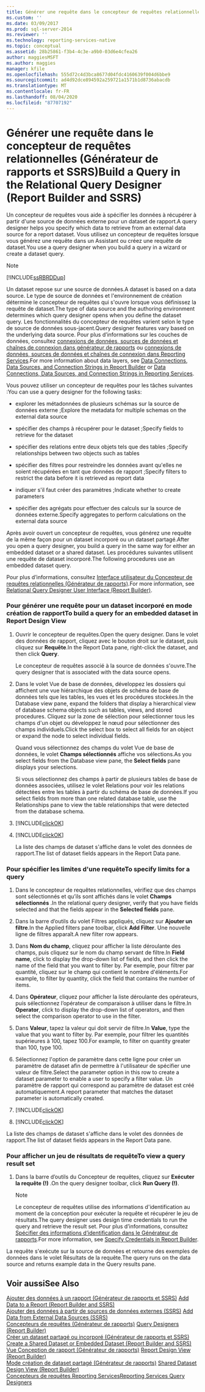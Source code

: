 ```yaml
---
title: Générer une requête dans le concepteur de requêtes relationnelles (Générateur de rapports et SSRS) | Microsoft Docs
ms.custom: ''
ms.date: 03/09/2017
ms.prod: sql-server-2014
ms.reviewer: ''
ms.technology: reporting-services-native
ms.topic: conceptual
ms.assetid: 28b25861-f3b4-4c3e-a9b0-03d6e4cfea26
author: maggiesMSFT
ms.author: maggies
manager: kfile
ms.openlocfilehash: 555d72c4d3bca8677d04fdc4160639f004d6bbe9
ms.sourcegitcommit: ad4d92dce894592a259721a1571b1d8736abacdb
ms.translationtype: MT
ms.contentlocale: fr-FR
ms.lasthandoff: 08/04/2020
ms.locfileid: "87707192"
---
```

# <a name="build-a-query-in-the-relational-query-designer-report-builder-and-ssrs"></a><span data-ttu-id="90be1-102">Générer une requête dans le concepteur de requêtes relationnelles (Générateur de rapports et SSRS)</span><span class="sxs-lookup"><span data-stu-id="90be1-102">Build a Query in the Relational Query Designer (Report Builder and SSRS)</span></span>
  <span data-ttu-id="90be1-103">Un concepteur de requêtes vous aide à spécifier les données à récupérer à partir d'une source de données externe pour un dataset de rapport.</span><span class="sxs-lookup"><span data-stu-id="90be1-103">A query designer helps you specify which data to retrieve from an external data source for a report dataset.</span></span> <span data-ttu-id="90be1-104">Vous utilisez un concepteur de requêtes lorsque vous générez une requête dans un Assistant ou créez une requête de dataset.</span><span class="sxs-lookup"><span data-stu-id="90be1-104">You use a query designer when you build a query in a wizard or create a dataset query.</span></span>  
  
> [!NOTE]  
>  [!INCLUDE[ssRBRDDup](../../includes/ssrbrddup-md.md)]  
  
 <span data-ttu-id="90be1-105">Un dataset repose sur une source de données.</span><span class="sxs-lookup"><span data-stu-id="90be1-105">A dataset is based on a data source.</span></span> <span data-ttu-id="90be1-106">Le type de source de données et l'environnement de création détermine le concepteur de requêtes qui s'ouvre lorsque vous définissez la requête de dataset.</span><span class="sxs-lookup"><span data-stu-id="90be1-106">The type of data source and the authoring environment determines which query designer opens when you define the dataset query.</span></span> <span data-ttu-id="90be1-107">Les fonctionnalités du concepteur de requêtes varient selon le type de source de données sous-jacent.</span><span class="sxs-lookup"><span data-stu-id="90be1-107">Query designer features vary based on the underlying data source.</span></span> <span data-ttu-id="90be1-108">Pour plus d’informations sur les couches de données, consultez [connexions de données, sources de données et chaînes de connexion dans générateur de rapports](../data-connections-data-sources-and-connection-strings-in-report-builder.md) ou [connexions de données, sources de données et chaînes de connexion dans Reporting Services](../data-connections-data-sources-and-connection-strings-in-reporting-services.md).</span><span class="sxs-lookup"><span data-stu-id="90be1-108">For more information about data layers, see [Data Connections, Data Sources, and Connection Strings in Report Builder](../data-connections-data-sources-and-connection-strings-in-report-builder.md) or [Data Connections, Data Sources, and Connection Strings in Reporting Services](../data-connections-data-sources-and-connection-strings-in-reporting-services.md).</span></span>  
  
 <span data-ttu-id="90be1-109">Vous pouvez utiliser un concepteur de requêtes pour les tâches suivantes :</span><span class="sxs-lookup"><span data-stu-id="90be1-109">You can use a query designer for the following tasks:</span></span>  
  
-   <span data-ttu-id="90be1-110">explorer les métadonnées de plusieurs schémas sur la source de données externe ;</span><span class="sxs-lookup"><span data-stu-id="90be1-110">Explore the metadata for multiple schemas on the external data source</span></span>  
  
-   <span data-ttu-id="90be1-111">spécifier des champs à récupérer pour le dataset ;</span><span class="sxs-lookup"><span data-stu-id="90be1-111">Specify fields to retrieve for the dataset</span></span>  
  
-   <span data-ttu-id="90be1-112">spécifier des relations entre deux objets tels que des tables ;</span><span class="sxs-lookup"><span data-stu-id="90be1-112">Specify relationships between two objects such as tables</span></span>  
  
-   <span data-ttu-id="90be1-113">spécifier des filtres pour restreindre les données avant qu'elles ne soient récupérées en tant que données de rapport ;</span><span class="sxs-lookup"><span data-stu-id="90be1-113">Specify filters to restrict the data before it is retrieved as report data</span></span>  
  
-   <span data-ttu-id="90be1-114">indiquer s'il faut créer des paramètres ;</span><span class="sxs-lookup"><span data-stu-id="90be1-114">Indicate whether to create parameters</span></span>  
  
-   <span data-ttu-id="90be1-115">spécifier des agrégats pour effectuer des calculs sur la source de données externe.</span><span class="sxs-lookup"><span data-stu-id="90be1-115">Specify aggregates to perform calculations on the external data source</span></span>  
  
 <span data-ttu-id="90be1-116">Après avoir ouvert un concepteur de requêtes, vous générez une requête de la même façon pour un dataset incorporé ou un dataset partagé.</span><span class="sxs-lookup"><span data-stu-id="90be1-116">After you open a query designer, you build a query in the same way for either an embedded dataset or a shared dataset.</span></span> <span data-ttu-id="90be1-117">Les procédures suivantes utilisent une requête de dataset incorporé.</span><span class="sxs-lookup"><span data-stu-id="90be1-117">The following procedures use an embedded dataset query.</span></span>  
  
 <span data-ttu-id="90be1-118">Pour plus d’informations, consultez [Interface utilisateur du Concepteur de requêtes relationnelles &#40;Générateur de rapports&#41;](relational-query-designer-user-interface-report-builder.md).</span><span class="sxs-lookup"><span data-stu-id="90be1-118">For more information, see [Relational Query Designer User Interface &#40;Report Builder&#41;](relational-query-designer-user-interface-report-builder.md).</span></span>  
  
### <a name="to-build-a-query-for-an-embedded-dataset-in-report-design-view"></a><span data-ttu-id="90be1-119">Pour générer une requête pour un dataset incorporé en mode création de rapport</span><span class="sxs-lookup"><span data-stu-id="90be1-119">To build a query for an embedded dataset in Report Design View</span></span>  
  
1.  <span data-ttu-id="90be1-120">Ouvrir le concepteur de requêtes.</span><span class="sxs-lookup"><span data-stu-id="90be1-120">Open the query designer.</span></span> <span data-ttu-id="90be1-121">Dans le volet des données de rapport, cliquez avec le bouton droit sur le dataset, puis cliquez sur **Requête**.</span><span class="sxs-lookup"><span data-stu-id="90be1-121">In the Report Data pane, right-click the dataset, and then click **Query**.</span></span>  
  
     <span data-ttu-id="90be1-122">Le concepteur de requêtes associé à la source de données s'ouvre.</span><span class="sxs-lookup"><span data-stu-id="90be1-122">The query designer that is associated with the data source opens.</span></span>  
  
2.  <span data-ttu-id="90be1-123">Dans le volet Vue de base de données, développez les dossiers qui affichent une vue hiérarchique des objets de schéma de base de données tels que les tables, les vues et les procédures stockées.</span><span class="sxs-lookup"><span data-stu-id="90be1-123">In the Database view pane, expand the folders that display a hierarchical view of database schema objects such as tables, views, and stored procedures.</span></span> <span data-ttu-id="90be1-124">Cliquez sur la zone de sélection pour sélectionner tous les champs d'un objet ou développez le nœud pour sélectionner des champs individuels.</span><span class="sxs-lookup"><span data-stu-id="90be1-124">Click the select box to select all fields for an object or expand the node to select individual fields.</span></span>  
  
     <span data-ttu-id="90be1-125">Quand vous sélectionnez des champs du volet Vue de base de données, le volet **Champs sélectionnés** affiche vos sélections.</span><span class="sxs-lookup"><span data-stu-id="90be1-125">As you select fields from the Database view pane, the **Select fields** pane displays your selections.</span></span>  
  
     <span data-ttu-id="90be1-126">Si vous sélectionnez des champs à partir de plusieurs tables de base de données associées, utilisez le volet Relations pour voir les relations détectées entre les tables à partir du schéma de base de données.</span><span class="sxs-lookup"><span data-stu-id="90be1-126">If you select fields from more than one related database table, use the Relationships pane to view the table relationships that were detected from the database schema.</span></span>  
  
3.  [!INCLUDE[clickOK](../../includes/clickok-md.md)]  
  
4.  [!INCLUDE[clickOK](../../includes/clickok-md.md)]  
  
     <span data-ttu-id="90be1-127">La liste des champs de dataset s'affiche dans le volet des données de rapport.</span><span class="sxs-lookup"><span data-stu-id="90be1-127">The list of dataset fields appears in the Report Data pane.</span></span>  
  
### <a name="to-specify-limits-for-a-query"></a><span data-ttu-id="90be1-128">Pour spécifier les limites d'une requête</span><span class="sxs-lookup"><span data-stu-id="90be1-128">To specify limits for a query</span></span>  
  
1.  <span data-ttu-id="90be1-129">Dans le concepteur de requêtes relationnelles, vérifiez que des champs sont sélectionnés et qu’ils sont affichés dans le volet **Champs sélectionnés** .</span><span class="sxs-lookup"><span data-stu-id="90be1-129">In the relational query designer, verify that you have fields selected and that the fields appear in the **Selected fields** pane.</span></span>  
  
2.  <span data-ttu-id="90be1-130">Dans la barre d’outils du volet Filtres appliqués, cliquez sur **Ajouter un filtre**.</span><span class="sxs-lookup"><span data-stu-id="90be1-130">In the Applied filters pane toolbar, click **Add Filter**.</span></span> <span data-ttu-id="90be1-131">Une nouvelle ligne de filtres apparaît.</span><span class="sxs-lookup"><span data-stu-id="90be1-131">A new filter row appears.</span></span>  
  
3.  <span data-ttu-id="90be1-132">Dans **Nom du champ**, cliquez pour afficher la liste déroulante des champs, puis cliquez sur le nom du champ servant de filtre.</span><span class="sxs-lookup"><span data-stu-id="90be1-132">In **Field name**, click to display the drop-down list of fields, and then click the name of the field that you want to filter by.</span></span> <span data-ttu-id="90be1-133">Par exemple, pour filtrer par quantité, cliquez sur le champ qui contient le nombre d'éléments.</span><span class="sxs-lookup"><span data-stu-id="90be1-133">For example, to filter by quantity, click the field that contains the number of items.</span></span>  
  
4.  <span data-ttu-id="90be1-134">Dans **Opérateur**, cliquez pour afficher la liste déroulante des opérateurs, puis sélectionnez l’opérateur de comparaison à utiliser dans le filtre.</span><span class="sxs-lookup"><span data-stu-id="90be1-134">In **Operator**, click to display the drop-down list of operators, and then select the comparison operator to use in the filter.</span></span>  
  
5.  <span data-ttu-id="90be1-135">Dans **Valeur**, tapez la valeur qui doit servir de filtre.</span><span class="sxs-lookup"><span data-stu-id="90be1-135">In **Value**, type the value that you want to filter by.</span></span> <span data-ttu-id="90be1-136">Par exemple, pour filtrer les quantités supérieures à 100, tapez 100.</span><span class="sxs-lookup"><span data-stu-id="90be1-136">For example, to filter on quantity greater than 100, type 100.</span></span>  
  
6.  <span data-ttu-id="90be1-137">Sélectionnez l'option de paramètre dans cette ligne pour créer un paramètre de dataset afin de permettre à l'utilisateur de spécifier une valeur de filtre.</span><span class="sxs-lookup"><span data-stu-id="90be1-137">Select the parameter option in this row to create a dataset parameter to enable a user to specify a filter value.</span></span> <span data-ttu-id="90be1-138">Un paramètre de rapport qui correspond au paramètre de dataset est créé automatiquement.</span><span class="sxs-lookup"><span data-stu-id="90be1-138">A report parameter that matches the dataset parameter is automatically created.</span></span>  
  
7.  [!INCLUDE[clickOK](../../includes/clickok-md.md)]  
  
8.  [!INCLUDE[clickOK](../../includes/clickok-md.md)]  
  
 <span data-ttu-id="90be1-139">La liste des champs de dataset s'affiche dans le volet des données de rapport.</span><span class="sxs-lookup"><span data-stu-id="90be1-139">The list of dataset fields appears in the Report Data pane.</span></span>  
  
### <a name="to-view-a-query-result-set"></a><span data-ttu-id="90be1-140">Pour afficher un jeu de résultats de requête</span><span class="sxs-lookup"><span data-stu-id="90be1-140">To view a query result set</span></span>  
  
1.  <span data-ttu-id="90be1-141">Dans la barre d’outils du Concepteur de requêtes, cliquez sur **Exécuter la requête (!)** .</span><span class="sxs-lookup"><span data-stu-id="90be1-141">On the query designer toolbar, click **Run Query (!)**.</span></span>  
  
    > [!NOTE]  
    >  <span data-ttu-id="90be1-142">Le concepteur de requêtes utilise des informations d'identification au moment de la conception pour exécuter la requête et récupérer le jeu de résultats.</span><span class="sxs-lookup"><span data-stu-id="90be1-142">The query designer uses design time credentials to run the query and retrieve the result set.</span></span> <span data-ttu-id="90be1-143">Pour plus d’informations, consultez [Spécifier des informations d’identification dans le Générateur de rapports](../specify-credentials-in-report-builder.md).</span><span class="sxs-lookup"><span data-stu-id="90be1-143">For more information, see [Specify Credentials in Report Builder](../specify-credentials-in-report-builder.md).</span></span>  
  
 <span data-ttu-id="90be1-144">La requête s'exécute sur la source de données et retourne des exemples de données dans le volet Résultats de la requête.</span><span class="sxs-lookup"><span data-stu-id="90be1-144">The query runs on the data source and returns example data in the Query results pane.</span></span>  
  
## <a name="see-also"></a><span data-ttu-id="90be1-145">Voir aussi</span><span class="sxs-lookup"><span data-stu-id="90be1-145">See Also</span></span>  
 <span data-ttu-id="90be1-146">[Ajouter des données à un rapport &#40;Générateur de rapports et SSRS&#41;](report-datasets-ssrs.md) </span><span class="sxs-lookup"><span data-stu-id="90be1-146">[Add Data to a Report &#40;Report Builder and SSRS&#41;](report-datasets-ssrs.md) </span></span>  
 <span data-ttu-id="90be1-147">[Ajouter des données à partir de sources de données externes &#40;SSRS&#41;](add-data-from-external-data-sources-ssrs.md) </span><span class="sxs-lookup"><span data-stu-id="90be1-147">[Add Data from External Data Sources &#40;SSRS&#41;](add-data-from-external-data-sources-ssrs.md) </span></span>  
 <span data-ttu-id="90be1-148">[Concepteurs de requêtes &#40;Générateur de rapports&#41;](../query-designers-report-builder.md) </span><span class="sxs-lookup"><span data-stu-id="90be1-148">[Query Designers &#40;Report Builder&#41;](../query-designers-report-builder.md) </span></span>  
 <span data-ttu-id="90be1-149">[Créer un dataset partagé ou incorporé &#40;Générateur de rapports et SSRS&#41;](create-a-shared-dataset-or-embedded-dataset-report-builder-and-ssrs.md) </span><span class="sxs-lookup"><span data-stu-id="90be1-149">[Create a Shared Dataset or Embedded Dataset &#40;Report Builder and SSRS&#41;](create-a-shared-dataset-or-embedded-dataset-report-builder-and-ssrs.md) </span></span>  
 <span data-ttu-id="90be1-150">[Vue Conception de rapport &#40;Générateur de rapports&#41;](../report-builder/report-design-view-report-builder.md) </span><span class="sxs-lookup"><span data-stu-id="90be1-150">[Report Design View &#40;Report Builder&#41;](../report-builder/report-design-view-report-builder.md) </span></span>  
 <span data-ttu-id="90be1-151">[Mode création de dataset partagé &#40;Générateur de rapports&#41;](../report-builder/shared-dataset-design-view-report-builder.md) </span><span class="sxs-lookup"><span data-stu-id="90be1-151">[Shared Dataset Design View &#40;Report Builder&#41;](../report-builder/shared-dataset-design-view-report-builder.md) </span></span>  
 [<span data-ttu-id="90be1-152">Concepteurs de requêtes Reporting Services</span><span class="sxs-lookup"><span data-stu-id="90be1-152">Reporting Services Query Designers</span></span>](../reporting-services-query-designers.md)  
  
  
